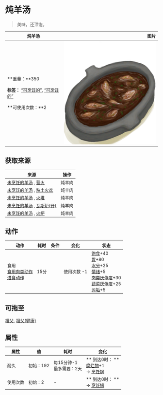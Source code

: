 # 炖羊汤  
> 美味，还顶饱。  
  
  炖羊汤  |   图片   
 ----  |  ----:   
 **重量：**350<br><br>**标签：**	[“可烹饪的”](tag_Cookable.md), [“可烹饪的”](tag_MealCookingpot.md)<br><br>**可使用次数：**2  |  ![](Sprite/GoatStew.png)   
  
## 获取来源  
来源  |  操作  
----  |  ----  
[未烹饪的羊汤](GoatStewUncooked.md) , [营火](Campfire.md)  |  炖羊肉  
[未烹饪的羊汤](GoatStewUncooked.md) , [粘土火盆](ClayFirePit.md)  |  炖羊肉  
[未烹饪的羊汤](GoatStewUncooked.md) , [火堆](Fire.md)  |  炖羊肉  
[未烹饪的羊汤](GoatStewUncooked.md) , [瓦斯炉(开)](GasCookerOn.md)  |  炖羊肉  
[未烹饪的羊汤](GoatStewUncooked.md) , [火炉](Stove.md)  |  炖羊肉  
## 动作  
动作  |  耗时  |  条件  |  变化  |  状态  
----  |  ----  |  ----  |  ----  |  ----  
食用<br>[食用肉类动作](CarnivorousAction.md)<br>[进食动作](EatingAction.md)  |  15分  |    |  使用次数  -1<br>  |  [饱食](Satiation.md)+40<br>[胃](Stomach.md)+80<br>[水分](Hydration.md)+25<br>[情绪](Morale.md)+5<br>[肉类<nobr>厌倦度</nobr>](SaturationMeat.md)+30<br>[蔬菜<nobr>厌倦度</nobr>](SaturationVegetables.md)+25<br>[污垢](Filth.md)+5  
## 可拖至  
[祖父](Grandfather.md), [祖父(健康)](GrandfatherHealthy.md)  
## 属性   
属性  |  值  |  耗时  |  变化  
----  |  ----  |  ----  |  ----  
耐久  |  初始：192  |  每15分钟-1<br>最多需要：2天  |  ** 到达0时： **<br>[腐烂物](RottenRemains.md)+1 <br>→ [烹饪锅](CookingPot.md)  
使用次数  |  初始：2  |  -  |  ** 到达0时： **<br>→ [烹饪锅](CookingPot.md)  
